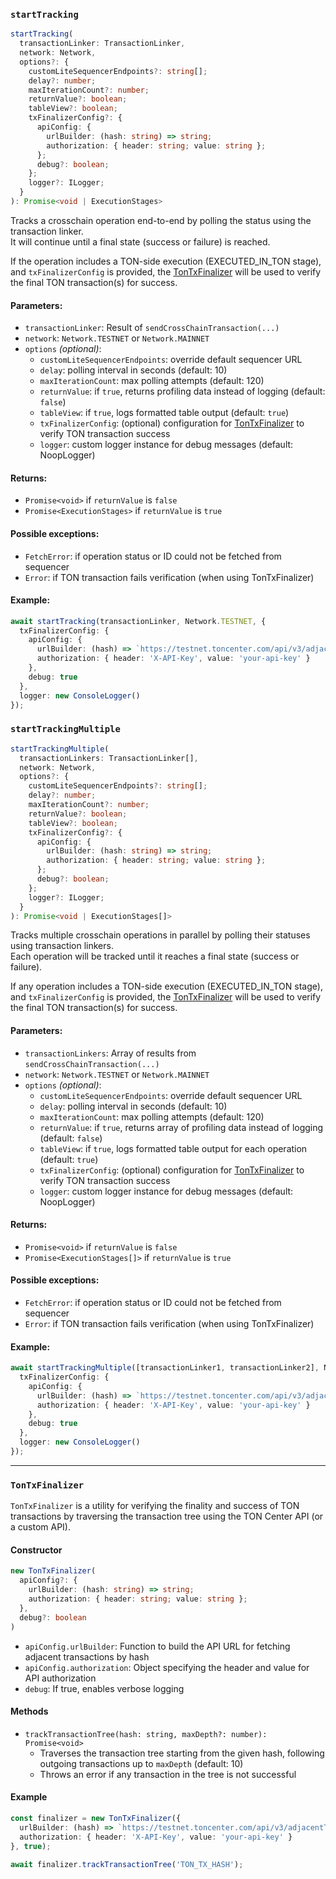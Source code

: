 ### `startTracking`

```ts
startTracking(
  transactionLinker: TransactionLinker,
  network: Network,
  options?: {
    customLiteSequencerEndpoints?: string[];
    delay?: number;
    maxIterationCount?: number;
    returnValue?: boolean;
    tableView?: boolean;
    txFinalizerConfig?: {
      apiConfig: {
        urlBuilder: (hash: string) => string;
        authorization: { header: string; value: string };
      };
      debug?: boolean;
    };
    logger?: ILogger;
  }
): Promise<void | ExecutionStages>
```

Tracks a crosschain operation end-to-end by polling the status using the transaction linker.  
It will continue until a final state (success or failure) is reached.

If the operation includes a TON-side execution (EXECUTED_IN_TON stage), and `txFinalizerConfig` is provided, the [TonTxFinalizer](#tontxfinalizer) will be used to verify the final TON transaction(s) for success.

#### Parameters:
- `transactionLinker`: Result of `sendCrossChainTransaction(...)`
- `network`: `Network.TESTNET` or `Network.MAINNET`
- `options` *(optional)*:
  - `customLiteSequencerEndpoints`: override default sequencer URL
  - `delay`: polling interval in seconds (default: 10)
  - `maxIterationCount`: max polling attempts (default: 120)
  - `returnValue`: if `true`, returns profiling data instead of logging (default: `false`)
  - `tableView`: if `true`, logs formatted table output (default: `true`)
  - `txFinalizerConfig`: (optional) configuration for [TonTxFinalizer](#tontxfinalizer) to verify TON transaction success
  - `logger`: custom logger instance for debug messages (default: NoopLogger)

#### Returns:
- `Promise<void>` if `returnValue` is `false`
- `Promise<ExecutionStages>` if `returnValue` is `true`

#### Possible exceptions:
- `FetchError`: if operation status or ID could not be fetched from sequencer
- `Error`: if TON transaction fails verification (when using TonTxFinalizer)

#### Example:
```ts
await startTracking(transactionLinker, Network.TESTNET, {
  txFinalizerConfig: {
    apiConfig: {
      urlBuilder: (hash) => `https://testnet.toncenter.com/api/v3/adjacentTransactions?hash=${encodeURIComponent(hash)}&direction=out`,
      authorization: { header: 'X-API-Key', value: 'your-api-key' }
    },
    debug: true
  },
  logger: new ConsoleLogger()
});
```

### `startTrackingMultiple`

```ts
startTrackingMultiple(
  transactionLinkers: TransactionLinker[],
  network: Network,
  options?: {
    customLiteSequencerEndpoints?: string[];
    delay?: number;
    maxIterationCount?: number;
    returnValue?: boolean;
    tableView?: boolean;
    txFinalizerConfig?: {
      apiConfig: {
        urlBuilder: (hash: string) => string;
        authorization: { header: string; value: string };
      };
      debug?: boolean;
    };
    logger?: ILogger;
  }
): Promise<void | ExecutionStages[]>
```

Tracks multiple crosschain operations in parallel by polling their statuses using transaction linkers.  
Each operation will be tracked until it reaches a final state (success or failure).

If any operation includes a TON-side execution (EXECUTED_IN_TON stage), and `txFinalizerConfig` is provided, the [TonTxFinalizer](#tontxfinalizer) will be used to verify the final TON transaction(s) for success.

#### Parameters:
- `transactionLinkers`: Array of results from `sendCrossChainTransaction(...)`
- `network`: `Network.TESTNET` or `Network.MAINNET`
- `options` *(optional)*:
  - `customLiteSequencerEndpoints`: override default sequencer URL
  - `delay`: polling interval in seconds (default: 10)
  - `maxIterationCount`: max polling attempts (default: 120)
  - `returnValue`: if `true`, returns array of profiling data instead of logging (default: `false`)
  - `tableView`: if `true`, logs formatted table output for each operation (default: `true`)
  - `txFinalizerConfig`: (optional) configuration for [TonTxFinalizer](#tontxfinalizer) to verify TON transaction success
  - `logger`: custom logger instance for debug messages (default: NoopLogger)

#### Returns:
- `Promise<void>` if `returnValue` is `false`
- `Promise<ExecutionStages[]>` if `returnValue` is `true`

#### Possible exceptions:
- `FetchError`: if operation status or ID could not be fetched from sequencer
- `Error`: if TON transaction fails verification (when using TonTxFinalizer)

#### Example:
```ts
await startTrackingMultiple([transactionLinker1, transactionLinker2], Network.TESTNET, {
  txFinalizerConfig: {
    apiConfig: {
      urlBuilder: (hash) => `https://testnet.toncenter.com/api/v3/adjacentTransactions?hash=${encodeURIComponent(hash)}&direction=out`,
      authorization: { header: 'X-API-Key', value: 'your-api-key' }
    },
    debug: true
  },
  logger: new ConsoleLogger()
});
```

---

### `TonTxFinalizer`

`TonTxFinalizer` is a utility for verifying the finality and success of TON transactions by traversing the transaction tree using the TON Center API (or a custom API).

#### Constructor
```ts
new TonTxFinalizer(
  apiConfig?: {
    urlBuilder: (hash: string) => string;
    authorization: { header: string; value: string };
  },
  debug?: boolean
)
```
- `apiConfig.urlBuilder`: Function to build the API URL for fetching adjacent transactions by hash
- `apiConfig.authorization`: Object specifying the header and value for API authorization
- `debug`: If true, enables verbose logging

#### Methods
- `trackTransactionTree(hash: string, maxDepth?: number): Promise<void>`
  - Traverses the transaction tree starting from the given hash, following outgoing transactions up to `maxDepth` (default: 10)
  - Throws an error if any transaction in the tree is not successful

#### Example
```ts
const finalizer = new TonTxFinalizer({
  urlBuilder: (hash) => `https://testnet.toncenter.com/api/v3/adjacentTransactions?hash=${encodeURIComponent(hash)}&direction=out`,
  authorization: { header: 'X-API-Key', value: 'your-api-key' }
}, true);

await finalizer.trackTransactionTree('TON_TX_HASH');
```
